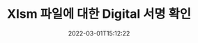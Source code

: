 ---
############################# Static ############################
layout: "auto-gen-signature"
date: 2022-03-01T15:12:22
draft: false
operation: Verify
signaturetype: Digital
fileformat: Xlsm
productName: .NET
lang: ko
productCode: net
otherformats: pdf doc docx docm dot dotx odt ott xls xlsx xlsm xlsb ods ots xltx xltm pptx pptm
breadcrumb: Put Digital signature on Xlsm for C#

############################# Head ############################
head_title: "C#을 통해 Xlsm 파일에 대한 Digital 서명 확인"
head_description: "몇 줄의 .NET 코드만 사용하여 Xlsm 문서와 Digital 서명을 확인하십시오."

############################# Header ############################
title: "Xlsm 파일에 대한 Digital 서명 확인"
description: ".NET용 API는 Xlsm 문서에서 Digital 서명을 확인할 수 있는 기회를 제공합니다. Xlsm 문서 내의 전자 서명 확인은 빠르고 쉽게 수행될 수 있습니다."
bg_image: "https://cms.admin.containerize.com/templates/aspose/App_Themes/V3/images/bg/header1.png"
bg_overlay: false
button:
    enable: true

############################# SubMenu ############################
submenu:
    enable: true

    left:
        img_alt: "GroupDocs.Signature for .NET"
        image: "https://cms.admin.containerize.com/templates/groupdocs/images/product-logos/90x90-noborder/groupdocs-signature-net.png"
        product: "GroupDocs.Signature"
        platform: ".NET"



############################# About ############################
about:
    enable: true
    title: "새로운 GroupDocs.Signature for .NET API 기능 알아보기"
    content: |
        [GroupDocs.Signature for .NET](https://products.groupdocs.com/signature/net/) API는 전자 서명을 사용하여 다양한 문서 형식을 처리하는 다양한 방법을 제공합니다. 텍스트, 이미지, 디지털 인증서, 바코드, QR 코드, 스탬프 또는 메타데이터와 같은 다양한 유형의 디지털 서명이 지원됩니다. 고객은 PDF, MS Word 문서, MS Excel 통합 문서, MS PowerPoint 프레젠테이션, Adobe Photoshop 파일 및 다양한 이미지 형식에서 디지털 서명을 추가, 제거, 편집, 유효성 검사 또는 검색할 수 있습니다. 놀라운 수의 추가 기능과 설정을 사용할 수 있습니다.
    

############################# Steps ############################
steps:
    enable: true
    title_left: "Xlsm 문서에서 Digital 서명을 확인하는 방법"
    content_left: |
        [GroupDocs.Signature for .NET](https://products.groupdocs.com/signature/net/)에는 Xlsm 문서에 있는 Digital 서명 확인과 같은 유용한 기능이 포함되어 있습니다. 추가 코드를 구현하지 않고 이 기회를 사용하십시오.
        
        * 먼저 확인해야 하는 문서에 대한 생성자 매개변수 경로를 제공하는 Signature 클래스를 인스턴스화합니다.
        * 둘째, 새 VerifyOptions 개체를 만들고 모든 필수 속성을 설정합니다.
        * 마지막으로, VerifyOptions 인스턴스를 전달하는 서명의 개체 Verify 메서드를 호출합니다.
        * 그런 다음 검증 결과를 처리합니다.

    title_right: "시스템 요구 사항"
    content_right: |
        GroupDocs.Signature for .NET은(는) 모든 주요 플랫폼 및 운영 체제에서 지원됩니다. 아래 코드를 실행하기 전에 시스템에 다음 전제 조건이 설치되어 있는지 확인하십시오.

        * 운영 체제: Microsoft Windows, Linux, MacOS
        * 개발 환경: Microsoft Visual Studio, Xamarin, MonoDevelop
        * Frameworks: .NET Framework, .NET Standard, .NET Core, Mono
        * [Nuget](https://www.nuget.org/packages/groupdocs.signature)에서 최신 버전의 GroupDocs.Signature for .NET 다운로드
         
    code: |
        ```csharp    
                
        // Set up input Xlsm file
        string filePath = "input.xlsm";

        // Instantiate Signature for input file
        using (GroupDocs.Signature.Signature signature = new GroupDocs.Signature.Signature(filePath))
        {
                //Provide verification options
                DigitalVerifyOptions options = new DigitalVerifyOptions()
                {
                    // Digital signature comment
                    Comments = "Approved by co-owner",
                    // specify period of signatures
                    SignDateTimeFrom = new DateTime(year: 2021, month: 01, day: 01),
                    SignDateTimeTo = new DateTime(year: 2022, month: 12, day: 31)
                };

                // Verify document signatures
                VerificationResult result = signature.Verify(options);

                //process result
                if (result.IsValid)
                {
                    //..
                }
        }

        ```

############################# Demos ############################
demos:
    enable: true
    title: "Digital 서명으로 서명 라이브 데모"
    content: |
       지금 바로 [GroupDocs.Signature 앱](https://products.groupdocs.app/signature/family) 웹사이트를 방문하여 Xlsm 파일에 다양한 전자 서명을 추가하세요.          

############################# More Formats ############################
more_formats:
    enable: true
    title: "C#을(를) 사용하여 다른 Digital 서명 확인"
    content: |
        "다양한 문서에 배치된 전자 서명 확인. 아래와 같이 널리 사용되는 파일 형식의 서명 품질을 확인하십시오."
    format: 
       
       
back_to_top:
    enable: true
---